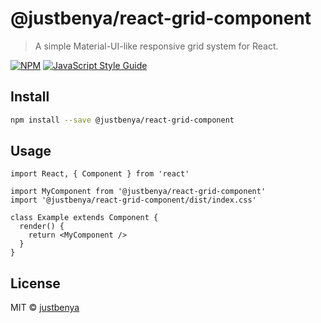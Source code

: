 # @justbenya/react-grid-component

> A simple Material-UI-like responsive grid system for React.

[![NPM](https://img.shields.io/npm/v/@justbenya/react-grid-component.svg)](https://www.npmjs.com/package/@justbenya/react-grid-component) [![JavaScript Style Guide](https://img.shields.io/badge/code_style-standard-brightgreen.svg)](https://standardjs.com)

## Install

```bash
npm install --save @justbenya/react-grid-component
```

## Usage

```tsx
import React, { Component } from 'react'

import MyComponent from '@justbenya/react-grid-component'
import '@justbenya/react-grid-component/dist/index.css'

class Example extends Component {
  render() {
    return <MyComponent />
  }
}
```

## License

MIT © [justbenya](https://github.com/justbenya)
